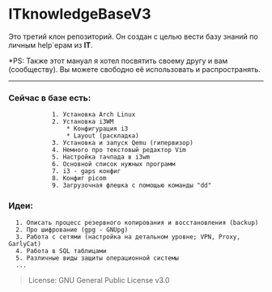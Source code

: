 # ITknowledgeBaseV3

Это третий клон репозиторий. Он создан с целью вести базу знаний по личным help`ерам из **IT**. 

*PS: Также этот мануал я хотел посвятить своему другу и вам (сообществу). Вы можете свободно её использовать и распространять. 

-----


###         Сейчас в базе есть:
                1. Установка Arch Linux
                2. Установка i3WM          
                    * Конфигурация i3
                    * Layout (раскладка)
                3. Установка и запуск Qemu (гипервизор)
                4. Немного про текстовый редактор Vim
                5. Настройка тачпада в i3wm
                6. Основной список нужных программ
                7. i3 - gaps конфиг
                8. Конфиг picom
                9. Загрузочная флешка с помощью команды "dd"
                        
                        
                        
### Идеи: 
      1. Описать процесс резервного копирования и восстановления (backup) 
      2. Про шифрование (gpg - GNUpg)
      3. Работа с сетями (настройка на детальном уровне; VPN, Proxy, GarlyCat)
      4. Работа в SQL таблицами
      5. Различные виды защиты операционной системы
      ...
             
>  License: GNU General Public License v3.0
                                  



